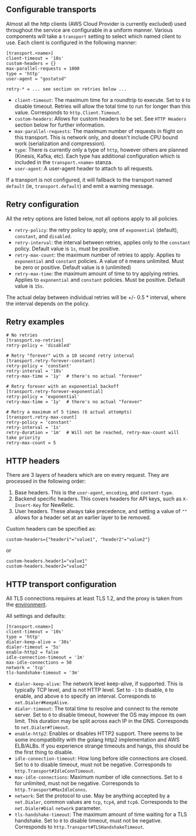 Configurable transports
-----------------------
Almost all the http clients (AWS Cloud Provider is currently excluded) used throughout the service are configurable
in a uniform manner.  Various components will take a `transport` setting to select which named client to use.  Each
client is configured in the following manner:

```
[transport.<name>]
client-timeout = '10s'
custom-headers = {}
max-parallel-requests = 1000
type = 'http'
user-agent = "gostatsd"

retry-* = ... see section on retries below ...
```

- `client-timeout`: The maximum time for a roundtrip to execute. Set to `0` to disable timeout.  Retries will
  allow the total time to run for longer than this value.  Corresponds to `http.Client.Timeout`.
- `custom-headers`: Allows for custom headers to be set.  See `HTTP Headers` section below for further information.
- `max-parallel-requests`: The maximum number of requests in flight on this transport.  This is network only, and
  doesn't include CPU bound work (serialization and compression).
- `type`: There is currently only a type of `http`, however others are planned (Kinesis, Kafka, etc).  Each type
  has additional configuration which is included in the `transport.<name>` stanza.
- `user-agent`: A user-agent header to attach to all requests.

If a transport is not configured, it will fallback to the transport named `default` (ie, `transport.default`) and
emit a warning message.

Retry configuration
-------------------
All the retry options are listed below, not all options apply to all policies.
- `retry-policy`: the retry policy to apply, one of `exponential` (default), `constant`, and `disabled`.
- `retry-interval`: the interval between retries, applies only to the `constant` policy.  Default value is `1s`, must
  be positive.
- `retry-max-count`: the maximum number of retries to apply.  Applies to `exponential` and `constant` policies.  A
  value of `0` means unlimited.  Must be zero or positive.  Default value is `0` (unlimited)
- `retry-max-time`: the maximum amount of time to try applying retries.  Applies to `exponential` and `constant`
  policies.  Must be positive.  Default value is `15s`.

The actual delay between individual retries will be +/- 0.5 * interval, where the interval depends on the policy.

Retry examples
--------------
```
# No retries
[transport.no-retries]
retry-policy = 'disabled'

# Retry "forever" with a 10 second retry interval
[transport.retry-forever-constant]
retry-policy = 'constant'
retry-interval = '10s'
retry-max-time = '1y'  # there's no actual "forever"

# Retry forever with an exponential backoff
[transport.retry-forever-exponential]
retry-policy = 'exponential'
retry-max-time = '1y'  # there's no actual "forever"

# Retry a maximum of 5 times (6 actual attempts)
[transport.retry-max-count]
retry-policy = 'constant'
retry-interval = '1s'
retry-duration = '1m'  # Will not be reached, retry-max-count will take priority
retry-max-count = 5
```

HTTP headers
------------
There are 3 layers of headers which are on every request.  They are processed in the following order:
1. Base headers.  This is the `user-agent`, `encoding`, and `content-type`.
2. Backend specific headers.  This covers headers for API keys, such as `X-Insert-Key` for NewRelic.
3. User headers.  These always take precedence, and setting a value of `""` allows for a header set at an earlier
   layer to be removed.

Custom headers can be specified as:
```
custom-headers={"header1"="value1", "header2"="value2"}
```

or

```
custom-headers.header1="value1"
custom-headers.header2="value2"
```

HTTP transport configuration
----------------------------
All TLS connections requires at least TLS 1.2, and the proxy is taken from the [environment](https://golang.org/pkg/net/http/#ProxyFromEnvironment).

All settings and defaults:
```
[transport.<name>]
client-timeout = '10s'
type = 'http'
dialer-keep-alive = '30s'
dialer-timeout = '5s'
enable-http2 = false
idle-connection-timeout = '1m'
max-idle-connections = 50
network = 'tcp'
tls-handshake-timeout = '3m'
```

- `dialer-keep-alive`: The network level keep-alive, if supported.  This is typically TCP level, and is not HTTP
  level.  Set to `-1` to disable, `0` to enable, and above `0` to specify an interval.
  Corresponds to `net.Dialer#KeepAlive`.
- `dialer-timeout`: The total time to resolve and connect to the remote server.  Set to `0` to disable timeout,
  however the OS may impose its own limit.  This duration may be split across each IP in the DNS.
  Corresponds to `net.Dialer#Timeout`.
- `enable-http2`: Enables or disables HTTP2 support.  There seems to be some incompatibility with the golang http2
  implementation and AWS ELB/ALBs.  If you experience strange timeouts and hangs, this should be the first thing
  to disable.
- `idle-connection-timeout`: How long before idle connections are closed.  Set to `0` to disable timeout, must not
  be negative.
  Corresponds to `http.Transport#IdleConnTimeout`.
- `max-idle-connections`: Maximum number of idle connections.  Set to `0` for unlimited, must not be negative.
  Corresponds to `http.Transport#MaxIdleConns`.
- `network`: Set the protocol to use.  May be anything accepted by a `net.Dialer`, common values are `tcp`, `tcp4`, and
  `tcp6`.
  Corresponds to the `net.Dialer#Dial` `network` parameter.
- `tls-handshake-timeout`: The maximum amount of time waiting for a TLS handshake.  Set to `0` to disable timeout, must
  not be negative.
  Corresponds to `http.Transport#TLSHandshakeTimeout`.
